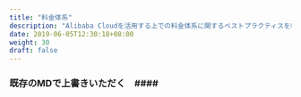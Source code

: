 ```yaml
---
title: "料金体系"
description: "Alibaba Cloudを活用する上での料金体系に関するベストプラクティスを紹介します。"
date: 2019-06-05T12:30:18+08:00
weight: 30
draft: false
---
```


### 既存のMDで上書きいただく　####